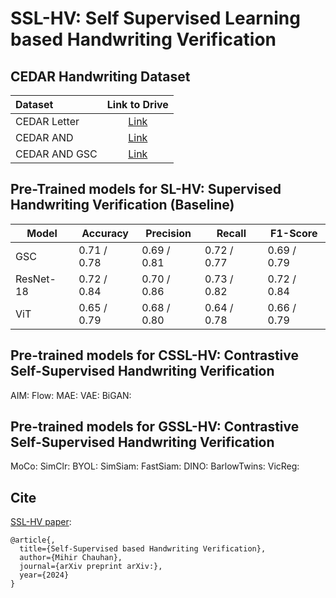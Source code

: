 # SSL-HV: Self Supervised Learning based Handwriting Verification

## CEDAR Handwriting Dataset
| Dataset | Link to Drive |
|:-----------|:------------:|
| CEDAR Letter | [Link](https://drive.google.com/drive/folders/1fwRlwtfzV_5Pnyxm9ahQLi2eum2rDshk?usp=sharing)  |
| CEDAR AND | [Link](https://drive.google.com/drive/folders/1uj6eeaKBmabivxvRqrGokrcCb3B9yAHu?usp=sharing)  |
| CEDAR AND GSC | [Link](https://drive.google.com/drive/folders/1sqKDswK-w2elL8uuJD0HdqlBZNd1hvFG?usp=sharing) |

## Pre-Trained models for SL-HV: Supervised Handwriting Verification (Baseline)
| Model                                 | Accuracy  | Precision | Recall    | F1-Score |
|---------------------------------------|-----------|-----------|-----------|----------|
| GSC             | 0.71 / 0.78 | 0.69 / 0.81 | 0.72 / 0.77 | 0.69 / 0.79 |
| ResNet-18 | 0.72 / 0.84 | 0.70 / 0.86 | 0.73 / 0.82 | 0.72 / 0.84 |
| ViT | 0.65 / 0.79 | 0.68 / 0.80 | 0.64 / 0.78 | 0.66 / 0.79 |

## Pre-trained models for CSSL-HV: Contrastive Self-Supervised Handwriting Verification
AIM:
Flow:
MAE:
VAE:
BiGAN:

## Pre-trained models for GSSL-HV: Contrastive Self-Supervised Handwriting Verification
MoCo:
SimClr:
BYOL:
SimSiam:
FastSiam:
DINO:
BarlowTwins:
VicReg:

## Cite
[SSL-HV paper](https://arxiv.org/):
```
@article{,
  title={Self-Supervised based Handwriting Verification},
  author={Mihir Chauhan},
  journal={arXiv preprint arXiv:},
  year={2024}
}
```
